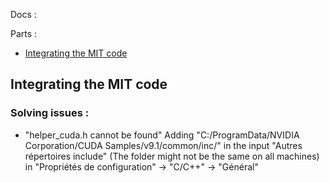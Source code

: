 <!-- CUDA 16/05 -->

Docs :

Parts :
* [Integrating the MIT code](#integrating-the-mit-code)

## Integrating the MIT code

### Solving issues :

* "helper_cuda.h cannot be found"
Adding "C:/ProgramData/NVIDIA Corporation/CUDA Samples/v9.1/common/inc/" in the input "Autres répertoires include" (The folder might not be the same on all machines) in "Propriétés de configuration" -> "C/C++" -> "Général"


